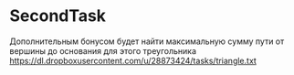 # SecondTask
Дополнительным бонусом будет найти максимальную сумму пути от вершины до основания для этого треугольника
https://dl.dropboxusercontent.com/u/28873424/tasks/triangle.txt
